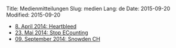 Title: Medienmitteilungen
Slug: medien
Lang: de
Date: 2015-09-20
Modified: 2015-09-20

  * [8. April 2014: Heartbleed]({filename}medien/2014-04-08_Heartbleed.md)
  * [23. Mai 2014: Stop ECounting]({filename}medien/2014-05-23_Stop_ECounting.md)
  * [09. September 2014: Snowden CH]({filename}medien/2014-09-09_Snowden_CH.md)
